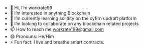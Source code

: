 - 👋 Hi, I’m workrate99
- 👀 I’m interested in anything Blockchain
- 🌱 I’m currently learning solidity on the cyfirn updraft platform
- 💞️ I’m looking to collaborate on any blockchain related projects
- 📫 How to reach me workrate199@gmail.com
- 😄 Pronouns: He/Him
- ⚡ Fun fact: I live and breathe smart contracts.

<!---
workrate99/workrate99 is a ✨ special ✨ repository because its `README.md` (this file) appears on your GitHub profile.
You can click the Preview link to take a look at your changes.
--->
